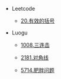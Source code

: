 * Leetcode
    * [20.有效的括号](leetcode/20.有效的括号)

* Luogu

    * [1008.三连击](luogu/P1008)

    * [2181.对角线](luogu/P2181)

    * [5714.肥胖问题](luogu/P5714)

      

